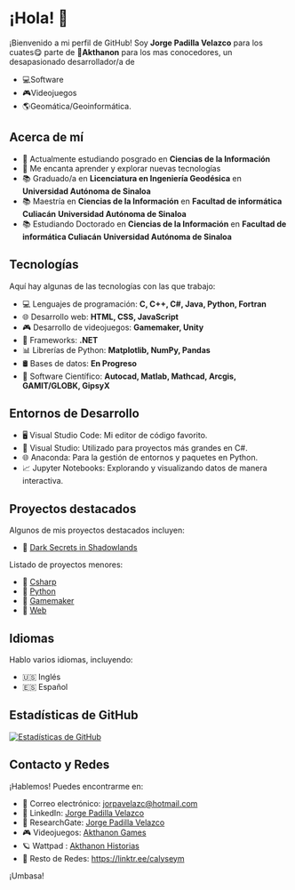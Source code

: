 # ¡Hola! 👋

¡Bienvenido a mi perfil de GitHub! Soy **Jorge Padilla Velazco** para los cuates😋 parte de 🤖**Akthanon** para los mas conocedores, un desapasionado desarrollador/a de 
- 💻Software
- 🎮Videojuegos
- 🌎Geomática/Geoinformática.

## Acerca de mí

- 💼 Actualmente estudiando posgrado en **Ciencias de la Información**
- 🚀 Me encanta aprender y explorar nuevas tecnologías
- 📚 Graduado/a en **Licenciatura en Ingeniería Geodésica** en **Universidad Autónoma de Sinaloa**
- 📚 Maestría en **Ciencias de la Información** en **Facultad de informática Culiacán** **Universidad Autónoma de Sinaloa**
- 📚 Estudiando Doctorado en **Ciencias de la Información** en **Facultad de informática Culiacán** **Universidad Autónoma de Sinaloa**

## Tecnologías

Aquí hay algunas de las tecnologías con las que trabajo:

- 💻 Lenguajes de programación: **C, C++, C#, Java, Python, Fortran**
- 🌐 Desarrollo web: **HTML, CSS, JavaScript**
- 🎮 Desarrollo de videojuegos: **Gamemaker, Unity**
- 🚀 Frameworks: **.NET**
- 📊 Librerías de Python: **Matplotlib, NumPy, Pandas**
- 🛢️ Bases de datos: **En Progreso**
- 🚀 Software Científico: **Autocad, Matlab, Mathcad, Arcgis, GAMIT/GLOBK, GipsyX**

## Entornos de Desarrollo

- 🖥️ Visual Studio Code: Mi editor de código favorito.
- 🚀 Visual Studio: Utilizado para proyectos más grandes en C#.
- 🌐 Anaconda: Para la gestión de entornos y paquetes en Python.
- 📈 Jupyter Notebooks: Explorando y visualizando datos de manera interactiva.

## Proyectos destacados

Algunos de mis proyectos destacados incluyen:

- 🌟 [Dark Secrets in Shadowlands](https://akthanongames.itch.io/dark-secrets-in-shadowlands)

Listado de proyectos menores:
- 🌟 [Csharp](https://github.com/stars/calyseym/lists/csharp-projects)
- 🌟 [Python](https://github.com/stars/calyseym/lists/python-projects)
- 🌟 [Gamemaker](https://github.com/stars/calyseym/lists/gamemaker-projects)
- 🌟 [Web](https://github.com/stars/calyseym/lists/web-projects)

## Idiomas

Hablo varios idiomas, incluyendo:

- 🇺🇸 Inglés
- 🇪🇸 Español
  
## Estadísticas de GitHub

[![Estadísticas de GitHub](https://github-readme-stats.vercel.app/api?username=calyseym&show_icons=true&theme=radical)](https://github.com/calyseym)

## Contacto y Redes
¡Hablemos! Puedes encontrarme en:

- 📧 Correo electrónico: [jorpavelazc@hotmail.com](mailto:jorpavelazc@hotmail.com)
- 💬 LinkedIn: [Jorge Padilla Velazco](https://www.linkedin.com/in/jorge-padilla-velazco-35a504117)
- 💬 ResearchGate: [Jorge Padilla Velazco](https://www.researchgate.net/profile/Jorge-Padilla-Velazco)
- 🎮 Videojuegos: [Akthanon Games](https://akthanongames.itch.io/)
- 🪐 Wattpad : [Akthanon Historias](https://www.wattpad.com/user/Akthanon)
- 🧸 Resto de Redes: https://linktr.ee/calyseym

¡Umbasa!


